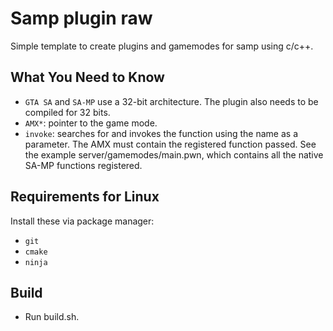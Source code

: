 # Samp plugin raw

Simple template to create plugins and gamemodes for samp using c/c++.

## What You Need to Know

 - `GTA SA` and `SA-MP` use a 32-bit architecture. The plugin also needs to be compiled for 32 bits.
 - `AMX*`: pointer to the game mode.
 - `invoke`: searches for and invokes the function using the name as a parameter. The AMX must contain the registered function passed. See the example server/gamemodes/main.pwn, which contains all the native SA-MP functions registered.

## Requirements for Linux

Install these via package manager:

 - `git`
 - `cmake`
 - `ninja`

## Build

 - Run build.sh.